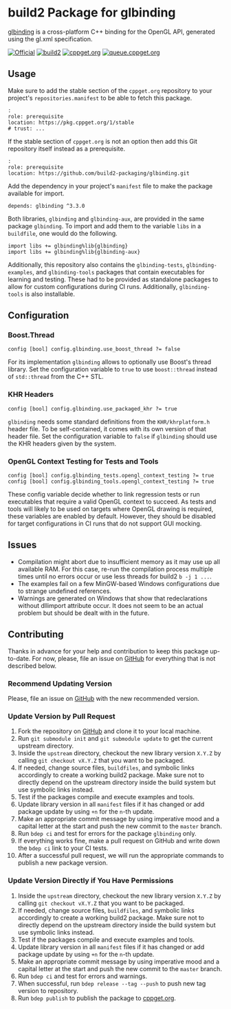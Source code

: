 # build2 Package for glbinding

[glbinding](https://glbinding.org/) is a cross-platform C++ binding for the OpenGL API, generated using the gl.xml specification.

[![Official](https://img.shields.io/website/https/github.com/cginternals/glbinding.svg?down_message=offline&label=Official&style=for-the-badge&up_color=blue&up_message=online)](https://github.com/cginternals/glbinding)
[![build2](https://img.shields.io/website/https/github.com/build2-packaging/glbinding.svg?down_message=offline&label=build2&style=for-the-badge&up_color=blue&up_message=online)](https://github.com/build2-packaging/glbinding)
[![cppget.org](https://img.shields.io/website/https/cppget.org/glbinding.svg?down_message=offline&label=cppget.org&style=for-the-badge&up_color=blue&up_message=online)](https://cppget.org/glbinding)
[![queue.cppget.org](https://img.shields.io/website/https/queue.cppget.org/glbinding.svg?down_message=empty&down_color=blue&label=queue.cppget.org&style=for-the-badge&up_color=orange&up_message=running)](https://queue.cppget.org/glbinding)

## Usage
Make sure to add the stable section of the `cppget.org` repository to your project's `repositories.manifest` to be able to fetch this package.

    :
    role: prerequisite
    location: https://pkg.cppget.org/1/stable
    # trust: ...

If the stable section of `cppget.org` is not an option then add this Git repository itself instead as a prerequisite.

    :
    role: prerequisite
    location: https://github.com/build2-packaging/glbinding.git

Add the dependency in your project's `manifest` file to make the package available for import.

    depends: glbinding ^3.3.0

Both libraries, `glbinding` and `glbinding-aux`, are provided in the same package `glbinding`.
To import and add them to the variable `libs` in a `buildfile`, one would do the following.

    import libs += glbinding%lib{glbinding}
    import libs += glbinding%lib{glbinding-aux}

Additionally, this repository also contains the `glbinding-tests`, `glbinding-examples`, and `glbinding-tools` packages that contain executables for learning and testing.
These had to be provided as standalone packages to allow for custom configurations during CI runs.
Additionally, `glbinding-tools` is also installable.

## Configuration

### Boost.Thread

    config [bool] config.glbinding.use_boost_thread ?= false

For its implementation `glbinding` allows to optionally use Boost's thread library.
Set the configuration variable to `true` to use `boost::thread` instead of `std::thread` from the C++ STL.

### KHR Headers

    config [bool] config.glbinding.use_packaged_khr ?= true

`glbinding` needs some standard definitions from the `KHR/khrplatform.h` header file.
To be self-contained, it comes with its own version of that header file.
Set the configuration variable to `false` if `glbinding` should use the KHR headers given by the system.

### OpenGL Context Testing for Tests and Tools

    config [bool] config.glbinding_tests.opengl_context_testing ?= true
    config [bool] config.glbinding_tools.opengl_context_testing ?= true

These config variable decide whether to link regression tests or run executables that require a valid OpenGL context to succeed.
As tests and tools will likely to be used on targets where OpenGL drawing is required, these variables are enabled by default.
However, they should be disabled for target configurations in CI runs that do not support GUI mocking.

## Issues
- Compilation might abort due to insufficient memory as it may use up all available RAM. For this case, re-run the compilation process multiple times until no errors occur or use less threads for build2 `b -j 1 ...`.
- The examples fail on a few MinGW-based Windows configurations due to strange undefined references.
- Warnings are generated on Windows that show that redeclarations without dllimport attribute occur. It does not seem to be an actual problem but should be dealt with in the future.

## Contributing
Thanks in advance for your help and contribution to keep this package up-to-date.
For now, please, file an issue on [GitHub](https://github.com/build2-packaging/glbinding/issues) for everything that is not described below.

### Recommend Updating Version
Please, file an issue on [GitHub](https://github.com/build2-packaging/glbinding/issues) with the new recommended version.

### Update Version by Pull Request
1. Fork the repository on [GitHub](https://github.com/build2-packaging/glbinding) and clone it to your local machine.
2. Run `git submodule init` and `git submodule update` to get the current upstream directory.
3. Inside the `upstream` directory, checkout the new library version `X.Y.Z` by calling `git checkout vX.Y.Z` that you want to be packaged.
4. If needed, change source files, `buildfiles`, and symbolic links accordingly to create a working build2 package. Make sure not to directly depend on the upstream directory inside the build system but use symbolic links instead.
5. Test if the packages compile and execute examples and tools.
6. Update library version in all `manifest` files if it has changed or add package update by using `+n` for the `n`-th update.
7. Make an appropriate commit message by using imperative mood and a capital letter at the start and push the new commit to the `master` branch.
8. Run `bdep ci` and test for errors for the package `glbinding` only.
9. If everything works fine, make a pull request on GitHub and write down the `bdep ci` link to your CI tests.
10. After a successful pull request, we will run the appropriate commands to publish a new package version.

### Update Version Directly if You Have Permissions
1. Inside the `upstream` directory, checkout the new library version `X.Y.Z` by calling `git checkout vX.Y.Z` that you want to be packaged.
2. If needed, change source files, `buildfiles`, and symbolic links accordingly to create a working build2 package. Make sure not to directly depend on the upstream directory inside the build system but use symbolic links instead.
3. Test if the packages compile and execute examples and tools.
4. Update library version in all `manifest` files if it has changed or add package update by using `+n` for the `n`-th update.
5. Make an appropriate commit message by using imperative mood and a capital letter at the start and push the new commit to the `master` branch.
6. Run `bdep ci` and test for errors and warnings.
7. When successful, run `bdep release --tag --push` to push new tag version to repository.
8. Run `bdep publish` to publish the package to [cppget.org](https://cppget.org).
